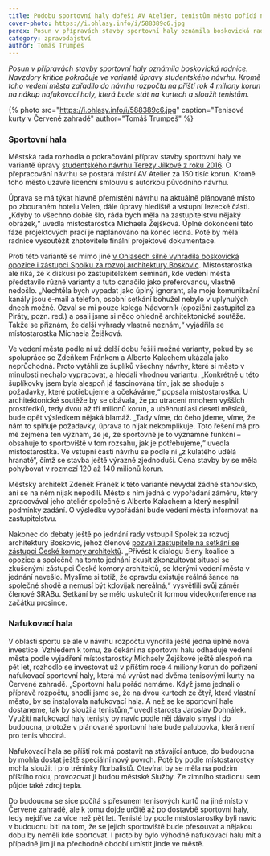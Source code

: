 ```yaml
---
title: Podobu sportovní haly dořeší AV Atelier, tenistům město pořídí nafukovací halu za 4 miliony
cover-photo: https://i.ohlasy.info/i/588389c6.jpg
perex: Posun v přípravách stavby sportovní haly oznámila boskovická radnice; navzdory kritice pokračuje ve variantě úpravy studentského návrhu.
category: zpravodajství
author: Tomáš Trumpeš
---
```


*Posun v přípravách stavby sportovní haly oznámila boskovická radnice. Navzdory kritice pokračuje ve variantě úpravy studentského návrhu. Kromě toho vedení města zařadilo do návrhu rozpočtu na příští rok 4 miliony korun na nákup nafukovací haly, která bude stát na kurtech a sloužit tenistům.*

{% photo src="https://i.ohlasy.info/i/588389c6.jpg" caption="Tenisové kurty v Červené zahradě" author="Tomáš Trumpeš" %}

### Sportovní hala

Městská rada rozhodla o pokračování příprav stavby sportovní haly ve variantě úpravy [studentského návrhu Terezy Jílkové z roku 2016](https://data.ohlasy.info/2021/hala-jilkova.pdf). O přepracování návrhu se postará místní AV Atelier za 150 tisíc korun. Kromě toho město uzavře licenční smlouvu s autorkou původního návrhu.

Úprava se má týkat hlavně přemístění návrhu na aktuálně plánované místo po zbouraném hotelu Velen, dále úpravy hlediště a vstupní lezecké části. „Kdyby to všechno dobře šlo, ráda bych měla na zastupitelstvu nějaký obrázek,“ uvedla místostarostka Michaela Žejšková. Úplné dokončení této fáze projektových prací je naplánováno na konec ledna. Poté by měla radnice vysoutěžit zhotovitele finální projektové dokumentace.

Proti této variantě se mimo jiné [v Ohlasech silně vyhradila boskovická opozice i zástupci Spolku za rozvoj architektury Boskovic](https://ohlasy.info/clanky/2021/11/hala-varianty.html). Místostarostka ale říká, že k diskusi po zastupitelském semináři, kde vedení města představilo různé varianty a tuto označilo jako preferovanou, vlastně nedošlo. „Nechtěla bych vypadat jako úplný ignorant, ale moje komunikační kanály jsou e-mail a telefon, osobní setkání bohužel nebylo v uplynulých dnech možné. Ozval se mi pouze kolega Nádvorník (opoziční zastupitel za Piráty, pozn. red.) a psali jsme si něco ohledně architektonické soutěže. Takže se přiznám, že další výhrady vlastně neznám,“ vyjádřila se místostarostka Michaela Žejšková. 

Ve vedení města podle ní už delší dobu řešili možné varianty, pokud by se spolupráce se Zdeňkem Fránkem a Alberto Kalachem ukázala jako neprůchodná. Proto vytáhli ze šuplíků všechny návrhy, které si město v minulosti nechalo vypracovat, a hledali vhodnou variantu. „Konkrétně u této šuplíkovky jsem byla alespoň já fascinována tím, jak se shoduje s požadavky, které potřebujeme a očekáváme,“ popsala místostarostka. U architektonické soutěže by se obávala, že po utracení mnohem vyšších prostředků, tedy dvou až tří milionů korun, a uběhnutí asi deseti měsíců, bude opět výsledkem nějaká blamáž. „Tady víme, do čeho jdeme, víme, že nám to splňuje požadavky, úprava to nijak nekomplikuje. Toto řešení má pro mě zejména ten význam, že je, že sportovně je to významně funkční – obsahuje to sportoviště v tom rozsahu, jak je potřebujeme,“ uvedla místostarostka. Ve vstupní části návrhu se podle ní „z kulatého udělá hranaté“, čímž se stavba ještě výrazně zjednoduší. Cena stavby by se měla pohybovat v rozmezí 120 až 140 milionů korun.

Městský architekt Zdeněk Fránek k této variantě nevydal žádné stanovisko, ani se na něm nijak nepodílí. Město s ním jedná o vypořádání záměru, který zpracovával jeho ateliér společně s Alberto Kalachem a který nesplnil podmínky zadání. O výsledku vypořádání bude vedení města informovat na zastupitelstvu.

Nakonec do debaty ještě po jednání rady vstoupil Spolek za rozvoj architektury Boskovic, jehož členové [pozvali zastupitele na setkání se zástupci České komory architektů](https://www.sraboskovice.cz/pozvanka-k-jednani-zastupitelstva-spolecne-s-cka). „Přivést k dialogu členy koalice a opozice a společně na tomto jednání zkusit zkonzultovat situaci se zkušenými zástupci České komory architektů, se kterými vedení města v jednání nevešlo. Myslíme si totiž, že opravdu existuje reálná šance na společné shodě a nemusí být kdovíjak nereálná,“ vysvětlili svůj záměr členové SRABu. Setkání by se mělo uskutečnit formou videokonference na začátku prosince.

### Nafukovací hala

V oblasti sportu se ale v návrhu rozpočtu vynořila ještě jedna úplně nová investice. Vzhledem k tomu, že čekání na sportovní halu odhaduje vedení města podle vyjádření místostarostky Michaely Žejškové ještě alespoň na pět let, rozhodlo se investovat už v příštím roce 4 miliony korun do pořízení nafukovací sportovní haly, která má vyrůst nad dvěma tenisovými kurty na Červené zahradě. „Sportovní halu pořád nemáme. Když jsme jednali o přípravě rozpočtu, shodli jsme se, že na dvou kurtech ze čtyř, které vlastní město, by se instalovala nafukovací hala. A než se ke sportovní hale dostaneme, tak by sloužila tenistům,“ uvedl starosta Jaroslav Dohnálek. Využití nafukovací haly tenisty by navíc podle něj dávalo smysl i do budoucna, protože v plánované sportovní hale bude palubovka, která není pro tenis vhodná. 

Nafukovací hala se příští rok má postavit na stávající antuce, do budoucna by mohla dostat ještě speciální nový povrch. Poté by podle místostarostky mohla sloužit i pro tréninky florbalistů. Otevírat by se měla na podzim příštího roku, provozovat ji budou městské Služby. Ze zimního stadionu sem půjde také zdroj tepla.

Do budoucna se sice počítá s přesunem tenisových kurtů na jiné místo v Červené zahradě, ale k tomu dojde určitě až po dostavbě sportovní haly, tedy nejdříve za více než pět let. Tenisté by podle místostarostky byli navíc v budoucnu biti na tom, že se jejich sportoviště bude přesouvat a nějakou dobu by neměli kde sportovat. I proto by bylo výhodné nafukovací halu mít a případně jim ji na přechodné období umístit jinde ve městě.